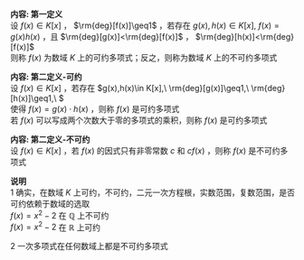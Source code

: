 **内容: 第一定义**  
设 $f(x)\in K[x]$ ， $\rm{deg}[f(x)]\geq1$ ，若存在 $g(x),h(x)\in K[x],\ f(x)=g(x)h(x)$ ，且 $\rm{deg}[g(x)]<\rm{deg}[f(x)]$ ， $\rm{deg}[h(x)]<\rm{deg}[f(x)]$  
则称 $f(x)$ 为数域 $K$ 上的可约多项式；反之，则称为数域 $K$ 上的不可约多项式  
  
**内容: 第二定义-可约**  
设 $f(x)\in K[x]$ ，若存在 $g(x),h(x)\in K[x],\ \rm{deg}[g(x)]\geq1,\ \rm{deg}[h(x)]\geq1,\ $  
使得 $f(x)=g(x)\cdot h(x)$ ，则称 $f(x)$ 是可约多项式  
若 $f(x)$ 可以写成两个次数大于零的多项式的乘积，则称 $f(x)$ 是可约多项式  
  
**内容: 第二定义-不可约**  
设 $f(x)\in K[x]$ ，若 $f(x)$ 的因式只有非零常数 $c$ 和 $cf(x)$ ，则称 $f(x)$ 是不可约多项式  
  
**说明**  
1 确实，在数域 $K$ 上可约，不可约，二元一次方程根，实数范围，复数范围，是否可约依赖于数域的选取  
$f(x)=x^2-2$ 在 $\mathbb{Q}$ 上不可约  
$f(x)=x^2-2$ 在 $\mathbb{R}$ 上可约  
  
2 一次多项式在任何数域上都是不可约多项式  
